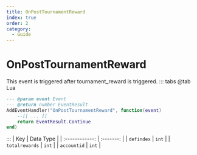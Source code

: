 ```yaml
---
title: OnPostTournamentReward
index: true
order: 2
category:
  - Guide
---
```


# OnPostTournamentReward
This event is triggered after tournament_reward is triggered.
::: tabs
@tab Lua
```lua
--- @param event Event
--- @return number EventResult
AddEventHandler("OnPostTournamentReward", function(event)
    --[[ ... ]]
    return EventResult.Continue
end)
```

:::
|       Key      | Data Type |
| :------------: | :-------: |
|   `defindex`   |   `int`   |
| `totalrewards` |   `int`   |
|   `accountid`  |   `int`   |
